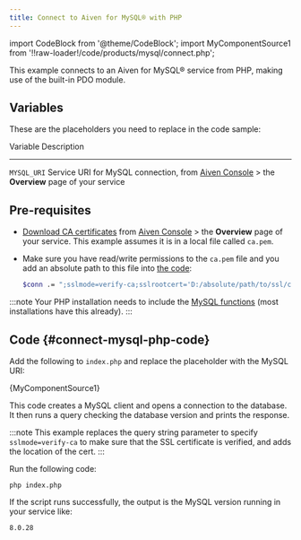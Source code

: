```yaml
---
title: Connect to Aiven for MySQL® with PHP
---
```


import CodeBlock from '@theme/CodeBlock';
import MyComponentSource1 from '!!raw-loader!/code/products/mysql/connect.php';

This example connects to an Aiven for MySQL® service from PHP, making
use of the built-in PDO module.

## Variables

These are the placeholders you need to replace in the code sample:

  Variable      Description
  ------------- ----------------------------------------------------------------------------------------------------------------------------
  `MYSQL_URI`   Service URI for MySQL connection, from [Aiven Console](https://console.aiven.io/) \> the **Overview** page of your service

## Pre-requisites

-   [Download CA certificates](/docs/platform/howto/download-ca-cert) from [Aiven Console](https://console.aiven.io/) \> the
    **Overview** page of your service. This example assumes it is in a
    local file called `ca.pem`.

-   Make sure you have read/write permissions to the
    `ca.pem` file and you add an absolute path to this file
    into [the code](/docs/products/mysql/howto/connect-with-php#connect-mysql-php-code):

    ``` bash
    $conn .= ";sslmode=verify-ca;sslrootcert='D:/absolute/path/to/ssl/certs/ca.pem'"
    ```

:::note
Your PHP installation needs to include the [MySQL
functions](https://www.php.net/manual/en/ref.pdo-pgsql.php) (most
installations have this already).
:::

## Code {#connect-mysql-php-code}

Add the following to `index.php` and replace the placeholder with the
MySQL URI:

<CodeBlock language='php'>{MyComponentSource1}</CodeBlock>

This code creates a MySQL client and opens a connection to the database.
It then runs a query checking the database version and prints the
response.

:::note
This example replaces the query string parameter to specify
`sslmode=verify-ca` to make sure that the SSL certificate is verified,
and adds the location of the cert.
:::

Run the following code:

``` 
php index.php
```

If the script runs successfully, the output is the MySQL version running
in your service like:

``` 
8.0.28
```
